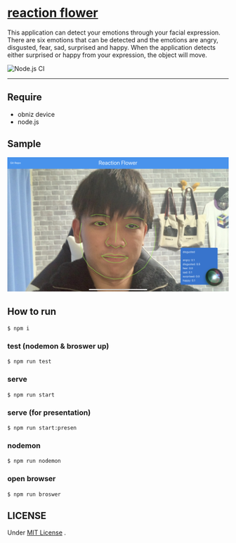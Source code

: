 # [reaction flower](https://reaction-flower.herokuapp.com/)

This application can detect your emotions through your facial expression. There are six emotions that can be detected and the emotions are angry, disgusted, fear, sad, surprised and happy. When the application detects either surprised or happy from your expression, the object will move.

![Node.js CI](https://github.com/yosh1/reaction-flower/workflows/Node.js%20CI/badge.svg)

---

## Require
- obniz device
- node.js

## Sample

![](./assets/thumbnail.jpg)

## How to run

```
$ npm i
```

### test (nodemon & broswer up)

```
$ npm run test
```

### serve

```
$ npm run start
```

### serve (for presentation)

```
$ npm run start:presen
```

### nodemon

```
$ npm run nodemon
```

### open browser

```
$ npm run broswer
```

## LICENSE

Under [MIT License](./LICENSE.md) .
